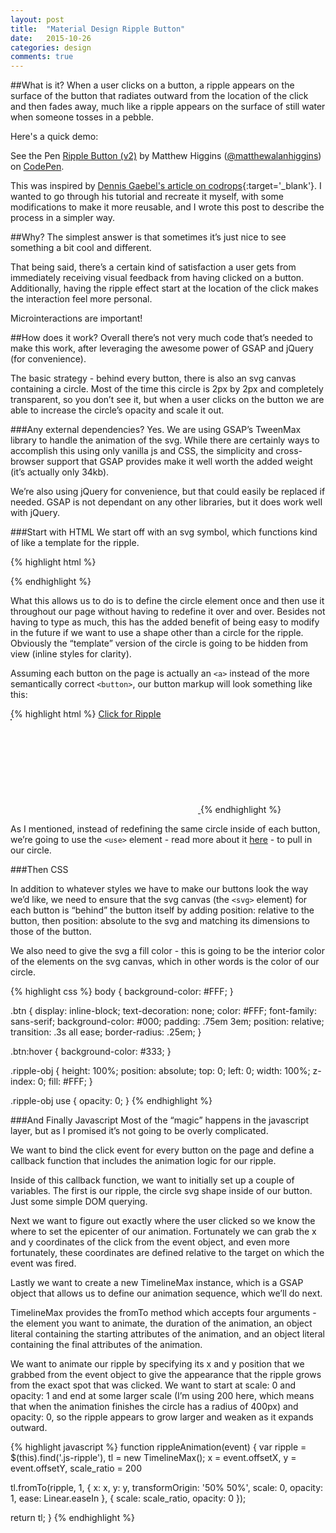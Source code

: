 ```yaml
---
layout: post
title:  "Material Design Ripple Button"
date:   2015-10-26
categories: design
comments: true
---
```


##What is it?
When a user clicks on a button, a ripple appears on the surface of the button that radiates outward from the location of the click and then fades away, much like a ripple appears on the surface of still water when someone tosses in a pebble.

Here's a quick demo:

<p data-height="268" data-theme-id="0" data-slug-hash="XmEPPM" data-default-tab="result" data-user="matthewalanhiggins" class='codepen'>See the Pen <a href='http://codepen.io/matthewalanhiggins/pen/XmEPPM/'>Ripple Button (v2)</a> by Matthew Higgins (<a href='http://codepen.io/matthewalanhiggins'>@matthewalanhiggins</a>) on <a href='http://codepen.io'>CodePen</a>.</p>

<script async='async' src="//assets.codepen.io/assets/embed/ei.js"></script>

This was inspired by [Dennis Gaebel's article on codrops](http://tympanus.net/codrops/2015/09/14/creating-material-design-ripple-effects-svg){:target='_blank'}. I wanted to go through his tutorial and recreate it myself, with some modifications to make it more reusable, and I wrote this post to describe the process in a simpler way.

##Why?
The simplest answer is that sometimes it’s just nice to see something a bit cool and different.

That being said, there’s a certain kind of satisfaction a user gets from immediately receiving visual feedback from having clicked on a button.  Additionally, having the ripple effect start at the location of the click makes the interaction feel more personal.

Microinteractions are important!

##How does it work?
Overall there’s not very much code that’s needed to make this work, after leveraging the awesome power of GSAP and jQuery (for convenience).

The basic strategy - behind every button, there is also an svg canvas containing a circle.  Most of the time this circle is 2px by 2px and completely transparent, so you don’t see it, but when a user clicks on the button we are able to increase the circle’s opacity and scale it out.

###Any external dependencies?
Yes. We are using GSAP’s TweenMax library to handle the animation of the svg.  While there are certainly ways to accomplish this using only vanilla js and CSS, the simplicity and cross-browser support that GSAP provides make it well worth the added weight (it’s actually only 34kb).

We’re also using jQuery for convenience, but that could easily be replaced if needed.  GSAP is not dependant on any other libraries, but it does work well with jQuery.

###Start with HTML
We start off with an svg symbol, which functions kind of like a template for the ripple.

{% highlight html %}
<div style="height: 0; width: 0; position: absolute; visibility: hidden;" aria-hidden="true">
	<svg version="1.1" xmlns="http://www.w3.org/2000/svg" xmlns:xlink="http://www.w3.org/1999/xlink" focusable="false">
		<symbol id="ripple-shape" viewBox="0 0 100 100">
			<circle id="ripple-shape" cx="1" cy="1" r="1" />
		</symbol>
	</svg>
</div>
{% endhighlight %}

What this allows us to do is to define the circle element once and then use it throughout our page without having to redefine it over and over.  Besides not having to type as much, this has the added benefit of being easy to modify in the future if we want to use a shape other than a circle for the ripple.  Obviously the “template” version of the circle is going to be hidden from view (inline styles for clarity).

Assuming each button on the page is actually an `<a>` instead of the more semantically correct `<button>`, our button markup will look something like this:

{% highlight html %}
<a href='#' class="btn">
	Click for Ripple
	<svg class="ripple-obj">
		<use width="100" height="100" xlink:href="#ripple-shape" class="js-ripple"></use>
	</svg>
</a>
{% endhighlight %}

As I mentioned, instead of redefining the same circle inside of each button, we’re going to use the `<use>` element - read more about it [here](https://developer.mozilla.org/en-US/docs/Web/SVG/Element/use) - to pull in our circle.

###Then CSS

In addition to whatever styles we have to make our buttons look the way we’d like, we need to ensure that the svg canvas (the `<svg>` element) for each button is “behind” the button itself by adding position: relative to the button, then position: absolute to the svg and matching its dimensions to those of the button.

We also need to give the svg a fill color - this is going to be the interior color of the elements on the svg canvas, which in other words is the color of our circle.

{% highlight css %}
body {
	background-color: #FFF;
}

.btn {
	display: inline-block;
	text-decoration: none;
	color: #FFF;
	font-family: sans-serif;
	background-color: #000;
	padding: .75em 3em;
	position: relative;
	transition: .3s all ease;
	border-radius: .25em;
}

.btn:hover {
	background-color: #333;
}

.ripple-obj {
	height: 100%;
	position: absolute;
	top: 0;
	left: 0;
	width: 100%;
	z-index: 0;
	fill: #FFF;
}

.ripple-obj use {
	opacity: 0;
}
{% endhighlight %}

###And Finally Javascript
Most of the “magic” happens in the javascript layer, but as I promised it’s not going to be overly complicated.

We want to bind the click event for every button on the page and define a callback function that includes the animation logic for our ripple.

Inside of this callback function, we want to initially set up a couple of variables.  The first is our ripple, the circle svg shape inside of our button.  Just some simple DOM querying.

Next we want to figure out exactly where the user clicked so we know the where to set the epicenter of our animation.  Fortunately we can grab the x and y coordinates of the click from the event object, and even more fortunately, these coordinates are defined relative to the target on which the event was fired.

Lastly we want to create a new TimelineMax instance, which is a GSAP object that allows us to define our animation sequence, which we’ll do next.

TimelineMax provides the fromTo method which accepts four arguments - the element you want to animate, the duration of the animation, an object literal containing the starting attributes of the animation, and an object literal containing the final attributes of the animation.

We want to animate our ripple by specifying its x and y position that we grabbed from the event object to give the appearance that the ripple grows from the exact spot that was clicked. We want to start at scale: 0 and opacity: 1 and end at some larger scale (I’m using 200 here, which means that when the animation finishes the circle has a radius of 400px) and opacity: 0, so the ripple appears to grow larger and weaken as it expands outward.


{% highlight javascript %}
function rippleAnimation(event) {
  var ripple = $(this).find('.js-ripple'),
  tl = new TimelineMax();
  x = event.offsetX,
  y = event.offsetY,
  scale_ratio = 200

tl.fromTo(ripple, 1, {
  x: x,
  y: y,
  transformOrigin: '50% 50%',
  scale: 0,
  opacity: 1,
  ease: Linear.easeIn
}, {
  scale: scale_ratio,
  opacity: 0
});

return tl;
}
{% endhighlight %}
